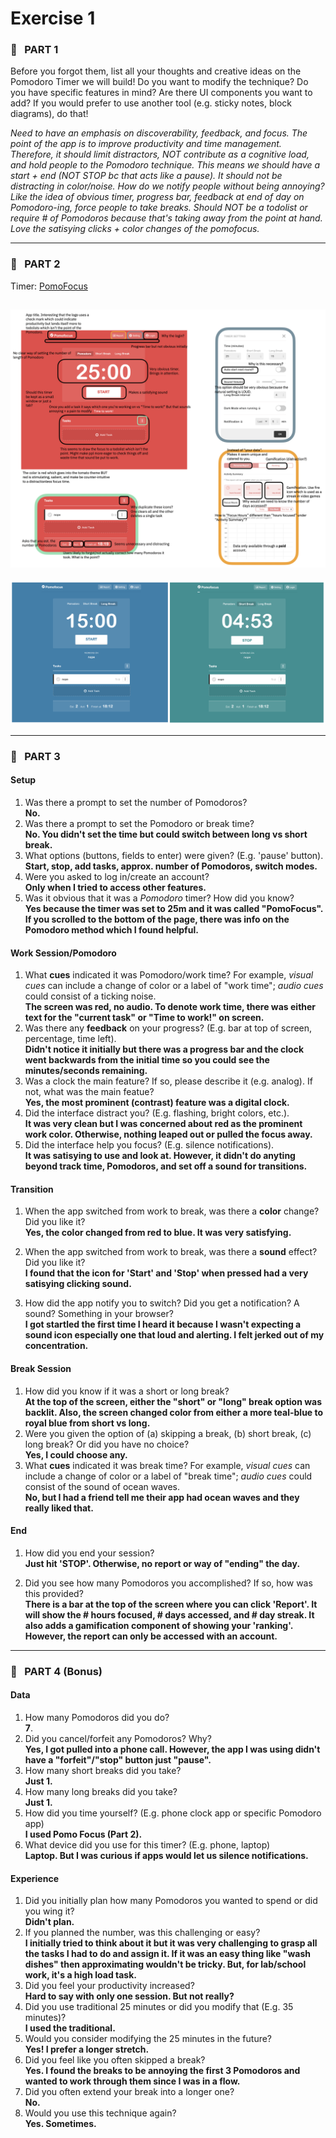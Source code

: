 # Exercise 1


### :tomato: &nbsp; PART 1
Before you forgot them, list all your thoughts and creative ideas on the Pomodoro Timer we will build! Do you want to modify the technique? Do you have specific features in mind? Are there UI components you want to add? If you would prefer to use another tool (e.g. sticky notes, block diagrams), do that!

*Need to have an emphasis on discoverability, feedback, and focus. The point of the app is to improve productivity and time management. Therefore, it should limit distractors, NOT contribute as a cognitive load, and hold people to the Pomodoro technique. This means we should have a start + end (NOT STOP bc that acts like a pause). It should not be distracting in color/noise. How do we notify people without being annoying? Like the idea of obvious timer, progress bar, feedback at end of day on Pomodoro-ing, force people to take breaks. Should NOT be a todolist or require # of Pomodoros because that's taking away from the point at hand. Love the satisying clicks + color changes of the pomofocus.*

---

### :tomato: &nbsp; PART 2 <br/>
Timer: [PomoFocus](https://pomofocus.io/)  <br/>

![PomoFocus main](/admin/exercises/nicole_images/work_mode.png) <br/> 
---
![PomoFocus break](/admin/exercises/nicole_images/break_mode.png) <br/>

---

### :tomato: &nbsp; PART 3

#### Setup
1. Was there a prompt to set the number of Pomodoros?  <br/>
   **No.**
2. Was there a prompt to set the Pomodoro or break time?  <br/>
   **No. You didn't set the time but could switch between long vs short break.**
3. What options (buttons, fields to enter) were given? (E.g. 'pause' button). <br/>
   **Start, stop, add tasks, approx. number of Pomodoros, switch modes.**
4. Were you asked to log in/create an account? <br/>
    **Only when I tried to access other features.**
5. Was it obvious that it was a *Pomodoro* timer? How did you know? <br/>
   **Yes because the timer was set to 25m and it was called "PomoFocus". If you scrolled to the bottom of the page, there was info on the Pomodoro method which I found helpful.**

#### Work Session/Pomodoro
1. What **cues** indicated it was Pomodoro/work time? For example, *visual cues* can include a change of color or a label of "work time"; *audio cues* could consist of a ticking noise. <br/>
   **The screen was red, no audio. To denote work time, there was either text for the "current task" or "Time to work!" on screen.** 
2. Was there any **feedback** on your progress? (E.g. bar at top of screen, percentage, time left). <br/>
    **Didn't notice it initially but there was a progress bar and the clock went backwards from the initial time so you could see the minutes/seconds remaining.**
3. Was a clock the main feature? If so, please describe it (e.g. analog). If not, what was the main featue? <br/>
   **Yes, the most prominent (contrast) feature was a digital clock.**
4. Did the interface distract you? (E.g. flashing, bright colors, etc.). <br/>
   **It was very clean but I was concerned about red as the prominent work color. Otherwise, nothing leaped out or pulled the focus away.**
5. Did the interface help you focus? (E.g. silence notifications). <br/>
   **It was satisying to use and look at. However, it didn't do anyting beyond track time, Pomodoros, and set off a sound for transitions.**

#### Transition
1. When the app switched from work to break, was there a **color** change? Did you like it? <br/>
    **Yes, the color changed from red to blue. It was very satisfying.**

2. When the app switched from work to break, was there a **sound** effect? Did you like it? <br/>
    **I found that the icon for 'Start' and 'Stop' when pressed had a very satisying clicking sound.**

3. How did the app notify you to switch? Did you get a notification? A sound? Something in your browser? <br/>
    **I got startled the first time I heard it because I wasn't expecting a sound icon especially one that loud and alerting. I felt jerked out of my concentration.**


#### Break Session
1. How did you know if it was a short or long break? <br/>
    **At the top of the screen, either the "short" or "long" break option was backlit. Also, the screen changed color from either a more teal-blue to royal blue from short vs long.** 
2. Were you given the option of (a) skipping a break, (b) short break, (c) long break? Or did you have no choice? <br/>
   **Yes, I could choose any.**
3. What **cues** indicated it was break time? For example, *visual cues* can include a change of color or a label of "break time"; *audio cues* could consist of the sound of ocean waves. <br/>
   **No, but I had a friend tell me their app had ocean waves and they really liked that.**

#### End
1. How did you end your session?  <br/>
    **Just hit 'STOP'. Otherwise, no report or way of "ending" the day.**

2. Did you see how many Pomodoros you accomplished? If so, how was this provided? <br/>
    **There is a bar at the top of the screen where you can click 'Report'. It will show the # hours focused, # days accessed, and # day streak. It also adds a gamification component of showing your 'ranking'. However, the report can only be accessed with an account.**

---

### :tomato: &nbsp; PART 4 (Bonus)

#### Data
1. How many Pomodoros did you do? <br/>
   **7**.
2. Did you cancel/forfeit any Pomodoros? Why? <br/>
    **Yes, I got pulled into a phone call. However, the app I was using didn't have a "forfeit"/"stop" button just "pause".**
3. How many short breaks did you take? <br/>
    **Just 1.**
4. How many long breaks did you take? <br/>
    **Just 1.**
5. How did you time yourself? (E.g. phone clock app or specific Pomodoro app) <br/>
   **I used Pomo Focus (Part 2).**
6. What device did you use for this timer? (E.g. phone, laptop) <br/>
    **Laptop. But I was curious if apps would let us silence notifications.**

#### Experience
1. Did you initially plan how many Pomodoros you wanted to spend or did you wing it? <br/>
    **Didn't plan.**
2. If you planned the number, was this challenging or easy? <br/>
   **I initially tried to think about it but it was very challenging to grasp all the tasks I had to do and assign it. If it was an easy thing like "wash dishes" then approximating wouldn't be tricky. But, for lab/school work, it's a high load task.**
3. Did you feel your productivity increased? <br/>
   **Hard to say with only one session. But not really?**
4. Did you use traditional 25 minutes or did you modify that (E.g. 35 minutes)? <br/>
   **I used the traditional.**
5. Would you consider modifying the 25 minutes in the future? <br/>
   **Yes! I prefer a longer stretch.**
6. Did you feel like you often skipped a break? <br/>
    **Yes. I found the breaks to be annoying the first 3 Pomodoros and wanted to work through them since I was in a flow.**
7. Did you often extend your break into a longer one? <br/>
   **No.**
8. Would you use this technique again? <br/>
   **Yes. Sometimes.**
